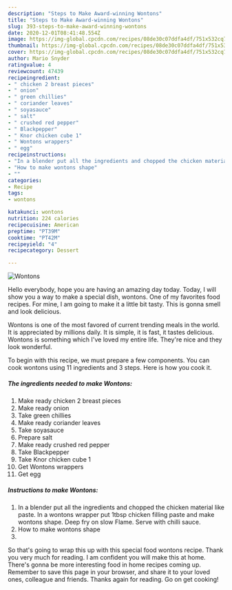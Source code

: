 ```yaml
---
description: "Steps to Make Award-winning Wontons"
title: "Steps to Make Award-winning Wontons"
slug: 393-steps-to-make-award-winning-wontons
date: 2020-12-01T08:41:48.554Z
image: https://img-global.cpcdn.com/recipes/08de30c07ddfa4df/751x532cq70/wontons-recipe-main-photo.jpg
thumbnail: https://img-global.cpcdn.com/recipes/08de30c07ddfa4df/751x532cq70/wontons-recipe-main-photo.jpg
cover: https://img-global.cpcdn.com/recipes/08de30c07ddfa4df/751x532cq70/wontons-recipe-main-photo.jpg
author: Mario Snyder
ratingvalue: 4
reviewcount: 47439
recipeingredient:
- " chicken 2 breast pieces"
- " onion"
- " green chillies"
- " coriander leaves"
- " soyasauce"
- " salt"
- " crushed red pepper"
- " Blackpepper"
- " Knor chicken cube 1"
- " Wontons wrappers"
- " egg"
recipeinstructions:
- "In a blender put all the ingredients and chopped the chicken material like paste. In a wontons wrapper put 1tbsp chicken filling paste and make wontons shape. Deep fry on slow Flame. Serve with chilli sauce."
- "How to make wontons shape"
- ""
categories:
- Recipe
tags:
- wontons

katakunci: wontons 
nutrition: 224 calories
recipecuisine: American
preptime: "PT39M"
cooktime: "PT42M"
recipeyield: "4"
recipecategory: Dessert

---
```



![Wontons](https://img-global.cpcdn.com/recipes/08de30c07ddfa4df/751x532cq70/wontons-recipe-main-photo.jpg)

Hello everybody, hope you are having an amazing day today. Today, I will show you a way to make a special dish, wontons. One of my favorites food recipes. For mine, I am going to make it a little bit tasty. This is gonna smell and look delicious.

Wontons is one of the most favored of current trending meals in the world. It is appreciated by millions daily. It is simple, it is fast, it tastes delicious. Wontons is something which I've loved my entire life. They're nice and they look wonderful.




To begin with this recipe, we must prepare a few components. You can cook wontons using 11 ingredients and 3 steps. Here is how you cook it.

<!--inarticleads1-->

##### The ingredients needed to make Wontons:

1. Make ready  chicken 2 breast pieces
1. Make ready  onion
1. Take  green chillies
1. Make ready  coriander leaves
1. Take  soyasauce
1. Prepare  salt
1. Make ready  crushed red pepper
1. Take  Blackpepper
1. Take  Knor chicken cube 1
1. Get  Wontons wrappers
1. Get  egg




<!--inarticleads2-->

##### Instructions to make Wontons:

1. In a blender put all the ingredients and chopped the chicken material like paste. In a wontons wrapper put 1tbsp chicken filling paste and make wontons shape. Deep fry on slow Flame. Serve with chilli sauce.
1. How to make wontons shape
1. 




So that's going to wrap this up with this special food wontons recipe. Thank you very much for reading. I am confident you will make this at home. There's gonna be more interesting food in home recipes coming up. Remember to save this page in your browser, and share it to your loved ones, colleague and friends. Thanks again for reading. Go on get cooking!
